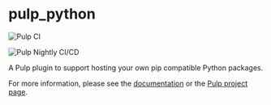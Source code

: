 # pulp_python

![Pulp CI](https://github.com/pulp/pulp_python/actions/workflows/ci.yml/badge.svg?branch=master)

![Pulp Nightly CI/CD](https://github.com/pulp/pulp_python/actions/workflows/nightly.yml/badge.svg)

A Pulp plugin to support hosting your own pip compatible Python packages.

For more information, please see the [documentation](https://pulp-python.readthedocs.io/en/latest/) or the 
[Pulp project page](https://pulpproject.org).
